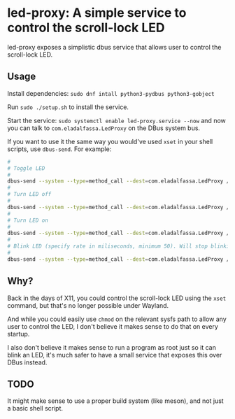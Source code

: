 led-proxy: A simple service to control the scroll-lock LED
==========================================================

led-proxy exposes a simplistic dbus service that allows user to control the scroll-lock LED.

Usage
-----
Install dependencies: `sudo dnf intall python3-pydbus python3-gobject`

Run `sudo ./setup.sh` to install the service.

Start the service: `sudo systemctl enable led-proxy.service --now`
and now you can talk to `com.eladalfassa.LedProxy` on the DBus system bus.

If you want to use it the same way you would've used `xset` in your shell scripts,
use `dbus-send`. For example:

```bash
#
# Toggle LED
#
dbus-send --system --type=method_call --dest=com.eladalfassa.LedProxy /com/eladalfassa/LedProxy com.eladalfassa.LedProxy.Toggle
#
# Turn LED off
#
dbus-send --system --type=method_call --dest=com.eladalfassa.LedProxy /com/eladalfassa/LedProxy com.eladalfassa.LedProxy.TurnOff
#
# Turn LED on
#
dbus-send --system --type=method_call --dest=com.eladalfassa.LedProxy /com/eladalfassa/LedProxy com.eladalfassa.LedProxy.TurnOn
#
# Blink LED (specify rate in miliseconds, minimum 50). Will stop blinking when any other method is called.
#
dbus-send --system --type=method_call --dest=com.eladalfassa.LedProxy /com/eladalfassa/LedProxy com.eladalfassa.LedProxy.Blink int32:500
```

Why?
----
Back in the days of X11, you could control the scroll-lock LED using the `xset` command,
but that's no longer possible under Wayland.

And while you could easily use `chmod` on the relevant sysfs path to allow any user to control the LED,
I don't believe it makes sense to do that on every startup.

I also don't believe it makes sense to run a program as root just so it can blink an LED,
it's much safer to have a small service that exposes this over DBus instead.

TODO
----
It might make sense to use a proper build system (like meson), and not just a basic shell script.
